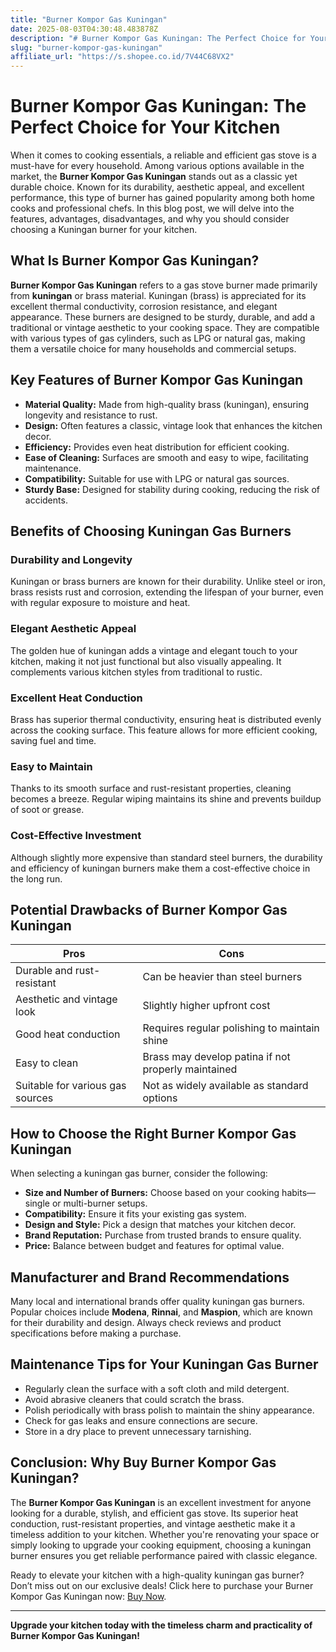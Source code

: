 ```yaml
---
title: "Burner Kompor Gas Kuningan"
date: 2025-08-03T04:30:48.483878Z
description: "# Burner Kompor Gas Kuningan: The Perfect Choice for Your Kitchen..."
slug: "burner-kompor-gas-kuningan"
affiliate_url: "https://s.shopee.co.id/7V44C68VX2"
---
```

# Burner Kompor Gas Kuningan: The Perfect Choice for Your Kitchen

When it comes to cooking essentials, a reliable and efficient gas stove is a must-have for every household. Among various options available in the market, the **Burner Kompor Gas Kuningan** stands out as a classic yet durable choice. Known for its durability, aesthetic appeal, and excellent performance, this type of burner has gained popularity among both home cooks and professional chefs. In this blog post, we will delve into the features, advantages, disadvantages, and why you should consider choosing a Kuningan burner for your kitchen.

## What Is Burner Kompor Gas Kuningan?

**Burner Kompor Gas Kuningan** refers to a gas stove burner made primarily from **kuningan** or brass material. Kuningan (brass) is appreciated for its excellent thermal conductivity, corrosion resistance, and elegant appearance. These burners are designed to be sturdy, durable, and add a traditional or vintage aesthetic to your cooking space. They are compatible with various types of gas cylinders, such as LPG or natural gas, making them a versatile choice for many households and commercial setups.

## Key Features of Burner Kompor Gas Kuningan

- **Material Quality:** Made from high-quality brass (kuningan), ensuring longevity and resistance to rust.
- **Design:** Often features a classic, vintage look that enhances the kitchen decor.
- **Efficiency:** Provides even heat distribution for efficient cooking.
- **Ease of Cleaning:** Surfaces are smooth and easy to wipe, facilitating maintenance.
- **Compatibility:** Suitable for use with LPG or natural gas sources.
- **Sturdy Base:** Designed for stability during cooking, reducing the risk of accidents.

## Benefits of Choosing Kuningan Gas Burners

### Durability and Longevity

Kuningan or brass burners are known for their durability. Unlike steel or iron, brass resists rust and corrosion, extending the lifespan of your burner, even with regular exposure to moisture and heat.

### Elegant Aesthetic Appeal

The golden hue of kuningan adds a vintage and elegant touch to your kitchen, making it not just functional but also visually appealing. It complements various kitchen styles from traditional to rustic.

### Excellent Heat Conduction

Brass has superior thermal conductivity, ensuring heat is distributed evenly across the cooking surface. This feature allows for more efficient cooking, saving fuel and time.

### Easy to Maintain

Thanks to its smooth surface and rust-resistant properties, cleaning becomes a breeze. Regular wiping maintains its shine and prevents buildup of soot or grease.

### Cost-Effective Investment

Although slightly more expensive than standard steel burners, the durability and efficiency of kuningan burners make them a cost-effective choice in the long run.

## Potential Drawbacks of Burner Kompor Gas Kuningan

| Pros | Cons |
|---------|--------|
| Durable and rust-resistant | Can be heavier than steel burners |
| Aesthetic and vintage look | Slightly higher upfront cost |
| Good heat conduction | Requires regular polishing to maintain shine |
| Easy to clean | Brass may develop patina if not properly maintained |
| Suitable for various gas sources | Not as widely available as standard options |

## How to Choose the Right Burner Kompor Gas Kuningan

When selecting a kuningan gas burner, consider the following:

- **Size and Number of Burners:** Choose based on your cooking habits—single or multi-burner setups.
- **Compatibility:** Ensure it fits your existing gas system.
- **Design and Style:** Pick a design that matches your kitchen decor.
- **Brand Reputation:** Purchase from trusted brands to ensure quality.
- **Price:** Balance between budget and features for optimal value.

## Manufacturer and Brand Recommendations

Many local and international brands offer quality kuningan gas burners. Popular choices include **Modena**, **Rinnai**, and **Maspion**, which are known for their durability and design. Always check reviews and product specifications before making a purchase.

## Maintenance Tips for Your Kuningan Gas Burner

- Regularly clean the surface with a soft cloth and mild detergent.
- Avoid abrasive cleaners that could scratch the brass.
- Polish periodically with brass polish to maintain the shiny appearance.
- Check for gas leaks and ensure connections are secure.
- Store in a dry place to prevent unnecessary tarnishing.

## Conclusion: Why Buy Burner Kompor Gas Kuningan?

The **Burner Kompor Gas Kuningan** is an excellent investment for anyone looking for a durable, stylish, and efficient gas stove. Its superior heat conduction, rust-resistant properties, and vintage aesthetic make it a timeless addition to your kitchen. Whether you're renovating your space or simply looking to upgrade your cooking equipment, choosing a kuningan burner ensures you get reliable performance paired with classic elegance.

Ready to elevate your kitchen with a high-quality kuningan gas burner? Don’t miss out on our exclusive deals! Click here to purchase your Burner Kompor Gas Kuningan now: [Buy Now](https://s.shopee.co.id/7V44C68VX2).

---

**Upgrade your kitchen today with the timeless charm and practicality of Burner Kompor Gas Kuningan!**